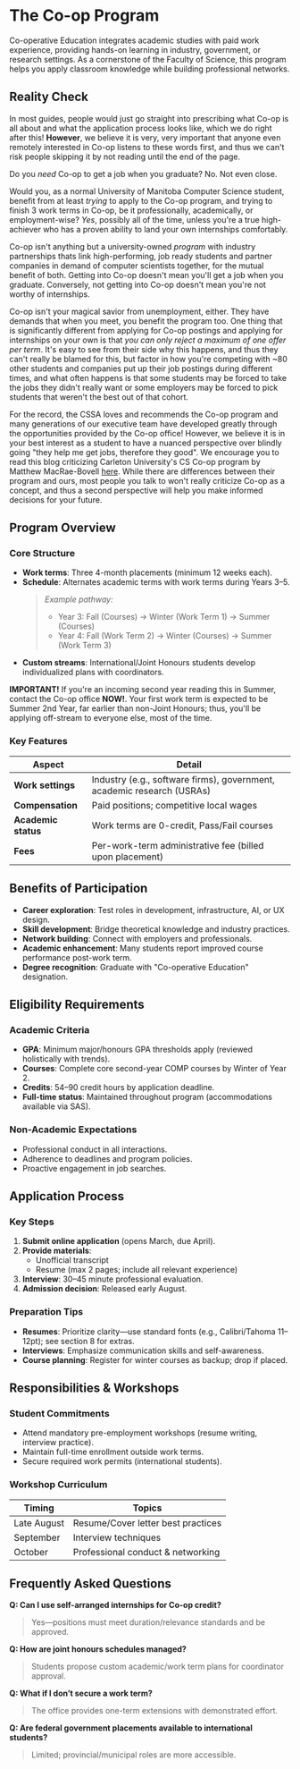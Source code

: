 # The Co-op Program  
Co-operative Education integrates academic studies with paid work experience, providing hands-on learning in industry, government, or research settings. As a cornerstone of the Faculty of Science, this program helps you apply classroom knowledge while building professional networks.  


## Reality Check

In most guides, people would just go straight into prescribing what Co-op is all about and what the application process looks like, which we do right after this! **However**, we believe it is very, very important that anyone even remotely interested in Co-op listens to these words first, and thus we can't risk people skipping it by not reading until the end of the page.

Do you *need* Co-op to get a job when you graduate? No. Not even close.

Would you, as a normal University of Manitoba Computer Science student, benefit from at least *trying* to apply to the Co-op program, and trying to finish 3 work terms in Co-op, be it professionally, academically, or employment-wise? *Yes*, possibly all of the time, unless you're a true high-achiever who has a proven ability to land your own internships comfortably.

Co-op isn't anything but a university-owned *program* with industry partnerships thats link high-performing, job ready students and partner companies in demand of computer scientists together, for the mutual benefit of both. Getting into Co-op doesn't mean you'll get a job when you graduate. Conversely, not getting into Co-op doesn't mean you're not worthy of internships.

Co-op isn't your magical savior from unemployment, either. They have demands that when you meet, you benefit the program too. One thing that is significantly different from applying for Co-op postings and applying for internships on your own is that *you can only reject a maximum of one offer per term*. It's easy to see from their side why this happens, and thus they can't really be blamed for this, but factor in how you're competing with ~80 other students and companies put up their job postings during different times, and what often happens is that some students may be forced to take the jobs they didn't really want or some employers may be forced to pick students that weren't the best out of that cohort.

For the record, the CSSA loves and recommends the Co-op program and many generations of our executive team have developed greatly through the opportunities provided by the Co-op office! However, we believe it is in your best interest as a student to have a nuanced perspective over blindly going "they help me get jobs, therefore they good". We encourage you to read this blog criticizing Carleton University's CS Co-op program by Matthew MacRae-Bovell [here](https://matthewmacraebovell.com/blog/carleton-cs-coop-explained/). While there are differences between their program and ours, most people you talk to won't really criticize Co-op as a concept, and thus a second perspective will help you make informed decisions for your future.

## Program Overview  
### Core Structure  
- **Work terms**: Three 4-month placements (minimum 12 weeks each).  
- **Schedule**: Alternates academic terms with work terms during Years 3–5.  
  > *Example pathway:*  
  > - Year 3: Fall (Courses) → Winter (Work Term 1) → Summer (Courses)  
  > - Year 4: Fall (Work Term 2) → Winter (Courses) → Summer (Work Term 3)  
- **Custom streams**: International/Joint Honours students develop individualized plans with coordinators.

**IMPORTANT!** If you're an incoming second year reading this in Summer, contact the Co-op office **NOW!**. Your first work term is expected to be Summer 2nd Year, far earlier than non-Joint Honours; thus, you'll be applying off-stream to everyone else, most of the time.

### Key Features  
| Aspect               | Detail                                                                 |  
|----------------------|------------------------------------------------------------------------|  
| **Work settings**    | Industry (e.g., software firms), government, academic research (USRAs) |  
| **Compensation**     | Paid positions; competitive local wages                                |  
| **Academic status**  | Work terms are 0-credit, Pass/Fail courses                             |  
| **Fees**             | Per-work-term administrative fee (billed upon placement)               |  

## Benefits of Participation  
- **Career exploration**: Test roles in development, infrastructure, AI, or UX design.  
- **Skill development**: Bridge theoretical knowledge and industry practices.  
- **Network building**: Connect with employers and professionals.  
- **Academic enhancement**: Many students report improved course performance post-work term.  
- **Degree recognition**: Graduate with "Co-operative Education" designation.  

## Eligibility Requirements  
### Academic Criteria  
- **GPA**: Minimum major/honours GPA thresholds apply (reviewed holistically with trends).  
- **Courses**: Complete core second-year COMP courses by Winter of Year 2.  
- **Credits**: 54–90 credit hours by application deadline.  
- **Full-time status**: Maintained throughout program (accommodations available via SAS).  

### Non-Academic Expectations  
- Professional conduct in all interactions.  
- Adherence to deadlines and program policies.  
- Proactive engagement in job searches.  

## Application Process  
### Key Steps  
1. **Submit online application** (opens March, due April).  
2. **Provide materials**:  
   - Unofficial transcript  
   - Resume (max 2 pages; include all relevant experience)  
3. **Interview**: 30–45 minute professional evaluation.  
4. **Admission decision**: Released early August.  

### Preparation Tips  
- **Resumes**: Prioritize clarity—use standard fonts (e.g., Calibri/Tahoma 11–12pt); see section 8 for extras.
- **Interviews**: Emphasize communication skills and self-awareness.  
- **Course planning**: Register for winter courses as backup; drop if placed.  

## Responsibilities & Workshops  
### Student Commitments  
- Attend mandatory pre-employment workshops (resume writing, interview practice).  
- Maintain full-time enrollment outside work terms.  
- Secure required work permits (international students).  

### Workshop Curriculum  
| Timing       | Topics                                  |  
|--------------|-----------------------------------------|  
| Late August  | Resume/Cover letter best practices      |  
| September    | Interview techniques                    |  
| October      | Professional conduct & networking       |  

## Frequently Asked Questions  
**Q: Can I use self-arranged internships for Co-op credit?**  
> Yes—positions must meet duration/relevance standards and be approved.  

**Q: How are joint honours schedules managed?**  
> Students propose custom academic/work term plans for coordinator approval.  

**Q: What if I don’t secure a work term?**  
> The office provides one-term extensions with demonstrated effort.  

**Q: Are federal government placements available to international students?**  
> Limited; provincial/municipal roles are more accessible.
